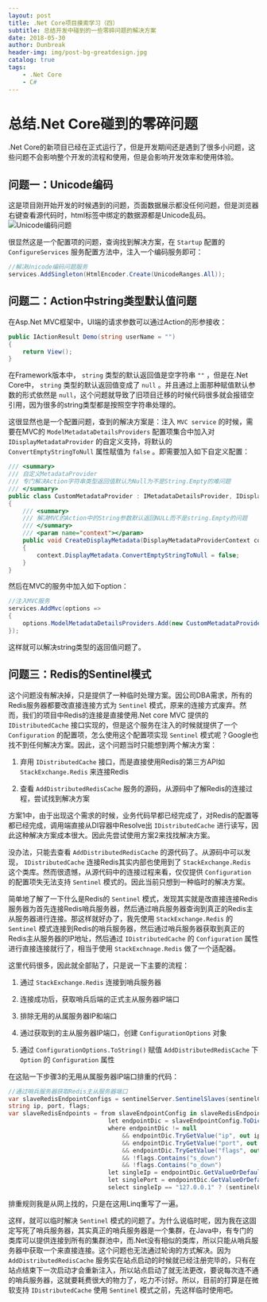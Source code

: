 ```yaml
---
layout: post
title: .Net Core项目摸索学习（四）
subtitle: 总结开发中碰到的一些零碎问题的解决方案
date: 2018-05-30
author: Dunbreak
header-img: img/post-bg-greatdesign.jpg
catalog: true
tags:
    - .Net Core
    - C#
---
```

# 总结.Net Core碰到的零碎问题

.Net Core的新项目已经在正式运行了，但是开发期间还是遇到了很多小问题，这些问题不会影响整个开发的流程和使用，但是会影响开发效率和使用体验。

## 问题一：Unicode编码

这是项目刚开始开发的时候遇到的问题，页面数据展示都没任何问题，但是浏览器右键查看源代码时，html标签中绑定的数据源都是Unicode乱码。
![Unicode编码问题](http://f.cl.ly/items/1D0h0d1H2t0P1N3O3A1y/unicode%E7%BC%96%E7%A0%81%E9%97%AE%E9%A2%98.png)

很显然这是一个配置项的问题，查询找到解决方案，在 `Startup` 配置的 `ConfigureServices` 服务配置方法中，注入一个编码服务即可：

``` C#
//解决Unicode编码问题服务
services.AddSingleton(HtmlEncoder.Create(UnicodeRanges.All));
```

## 问题二：Action中string类型默认值问题

在Asp.Net MVC框架中，UI端的请求参数可以通过Action的形参接收：

``` C#
public IActionResult Demo(string userName = "")
{
    return View();
}
```

在Framework版本中， `string` 类型的默认返回值是空字符串 `""` ，但是在.Net Core中， `string` 类型的默认返回值变成了 `null` 。并且通过上面那种赋值默认参数的形式依然是 `null`，这个问题就导致了旧项目迁移的时候代码很多就会报错空引用，因为很多的string类型都是按照空字符串处理的。

这很显然也是一个配置问题，查到的解决方案是：注入 `MVC service` 的时候，需要在MVC的 `ModelMetadataDetailsProviders` 配置项集合中加入对 `IDisplayMetadataProvider` 的自定义支持，将默认的 `ConvertEmptyStringToNull` 属性赋值为 `false` 。即需要加入如下自定义配置：

``` C#
/// <summary>
/// 自定义MetadataProvider
/// 专门解决Action字符串类型返回值默认为Null为不是String.Empty的难问题
/// </summary>
public class CustomMetadataProvider : IMetadataDetailsProvider, IDisplayMetadataProvider
{
    /// <summary>
    /// 解决MVC的Action中的String参数默认返回NULL而不是string.Empty的问题
    /// </summary>
    /// <param name="context"></param>
    public void CreateDisplayMetadata(DisplayMetadataProviderContext context)
    {
        context.DisplayMetadata.ConvertEmptyStringToNull = false;
    }
}
```

然后在MVC的服务中加入如下option：

``` C#
//注入MVC服务
services.AddMvc(options =>
{
    options.ModelMetadataDetailsProviders.Add(new CustomMetadataProvider());
});
```

这样就可以解决string类型的返回值问题了。

## 问题三：Redis的Sentinel模式

这个问题没有解决掉，只是提供了一种临时处理方案。因公司DBA需求，所有的Redis服务器都要改直接连接方式为 `Sentinel` 模式，原来的连接方式废弃。然而，我们的项目中Redis的连接是直接使用.Net core MVC 提供的 `IDistributedCache` 接口实现的，但是这个服务在注入的时候就提供了一个 `Configuration` 的配置项，怎么使用这个配置项实现 `Sentinel` 模式呢？Google也找不到任何解决方案。因此，这个问题当时只能想到两个解决方案：

1. 弃用 `IDistributedCache` 接口，而是直接使用Redis的第三方API如 `StackExchange.Redis` 来连接Redis

2. 查看 `AddDistributedRedisCache` 服务的源码，从源码中了解Redis的连接过程，尝试找到解决方案

方案1中，由于出现这个需求的时候，业务代码早都已经完成了，对Redis的配置等都已经完成，调用端直接从DI容器中Resolve出 `IDistributedCache` 进行读写，因此这种解决方案成本很大。因此先尝试使用方案2来找找解决方案。

没办法，只能去查看 `AddDistributedRedisCache` 的源代码了。从源码中可以发现， `IDistributedCache` 连接Redis其实内部也使用到了 `StackExchange.Redis` 这个类库。然而很遗憾，从源代码中的连接过程来看，仅仅提供 `Configuration` 的配置项失无法支持 `Sentinel` 模式的。因此当前只想到一种临时的解决方案。

简单地了解了一下什么是Redis的 `Sentinel` 模式，发现其实就是改直接连接Redis服务器为首先连接Redis哨兵服务器，然后通过哨兵服务器查询到真正的Redis主从服务器进行连接。那这样就好办了，我先使用 `StackExchange.Redis` 的 `Sentinel` 模式连接到Redis的哨兵服务器，然后通过哨兵服务器获取到真正的Redis主从服务器的IP地址，然后通过 `IDistributedCache` 的 `Configuration` 属性进行直接连接就行了，相当于使用 `StackExchnage.Redis` 做了一个适配器。

这里代码很多，因此就全部贴了，只是说一下主要的流程：

1. 通过 `StackExchange.Redis` 连接到哨兵服务器

2. 连接成功后，获取哨兵后端的正式主从服务器IP端口

3. 排除无用的从属服务器IP和端口

4. 通过获取到的主从服务器IP端口，创建 `ConfigurationOptions` 对象

5. 通过 `ConfigurationOptions.ToString()` 赋值 `AddDistributedRedisCache` 下 `Option` 的 `Configuration` 属性

在这贴一下步骤3的无用从属服务器IP端口排重的代码：

``` C#
//通过哨兵服务器获取Redis主从服务器端口
var slaveRedisEndpointConfigs = sentinelServer.SentinelSlaves(sentinelConfig.ServiceName);
string ip, port, flags;
var slaveRedisEndpoints = from slaveEndpointConfig in slaveRedisEndpointConfigs
                            let endpointDic = slaveEndpointConfig.ToDictionary()
                            where endpointDic != null
                                && endpointDic.TryGetValue("ip", out ip)
                                && endpointDic.TryGetValue("port", out port)
                                && endpointDic.TryGetValue("flags", out flags)
                                && !flags.Contains("s_down")
                                && !flags.Contains("o_down")
                            let singleIp = endpointDic.GetValueOrDefault("ip", "")
                            let singlePort = endpointDic.GetValueOrDefault("port", "")
                            select singleIp == "127.0.0.1" ? (sentinelConfig.EndPoints.First() as IPEndPoint).Address.ToString() : $"{ singleIp }:{ singlePort }";
```

排重规则我是从网上找的，只是在这用Linq重写了一遍。

这样，就可以临时解决 `Sentinel` 模式的问题了。为什么说临时呢，因为我在这固定写死了哨兵服务器，其实真正的哨兵服务器是一个集群，在Java中，有专门的类库可以提供连接到所有的集群池中，而.Net没有相似的类库，所以只能从哨兵服务器中获取一个来直接连接。这个问题也无法通过轮询的方式解决。因为 `AddDistributedRedisCache` 服务实在站点启动的时候就已经注册完毕的，只有在站点结束下一次启动才会重新注入，所以站点启动了就无法更改，要说每次连不通的哨兵服务器，这就要耗费很大的物力了，吃力不讨好。所以，目前的打算是在微软支持 `IDistributedCache` 使用 `Sentinel` 模式之前，先这样临时使用吧。